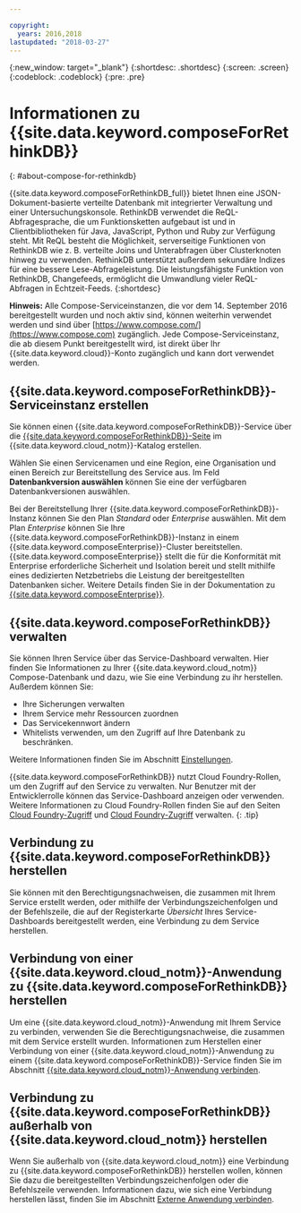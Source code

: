 ```yaml
---

copyright:
  years: 2016,2018
lastupdated: "2018-03-27"
---
```


{:new_window: target="_blank"}
{:shortdesc: .shortdesc}
{:screen: .screen}
{:codeblock: .codeblock}
{:pre: .pre}

# Informationen zu {{site.data.keyword.composeForRethinkDB}}
{: #about-compose-for-rethinkdb}

{{site.data.keyword.composeForRethinkDB_full}} bietet Ihnen eine JSON-Dokument-basierte verteilte Datenbank mit integrierter Verwaltung und einer Untersuchungskonsole. RethinkDB verwendet die ReQL-Abfragesprache, die um Funktionsketten aufgebaut ist und in Clientbibliotheken für Java, JavaScript, Python und Ruby zur Verfügung steht. Mit ReQL besteht die Möglichkeit, serverseitige Funktionen von RethinkDB wie z. B. verteilte Joins und Unterabfragen über Clusterknoten hinweg zu verwenden. RethinkDB unterstützt außerdem sekundäre Indizes für eine bessere Lese-Abfrageleistung. Die leistungsfähigste Funktion von RethinkDB, Changefeeds, ermöglicht die Umwandlung vieler ReQL-Abfragen in Echtzeit-Feeds.
{:shortdesc}

**Hinweis:** Alle Compose-Serviceinstanzen, die vor dem 14. September 2016 bereitgestellt wurden und noch aktiv sind, können weiterhin verwendet werden und sind über [https://www.compose.com/](https://www.compose.com) zugänglich. Jede Compose-Serviceinstanz, die ab diesem Punkt bereitgestellt wird, ist direkt über Ihr {{site.data.keyword.cloud}}-Konto zugänglich und kann dort verwendet werden.

## {{site.data.keyword.composeForRethinkDB}}-Serviceinstanz erstellen

Sie können einen {{site.data.keyword.composeForRethinkDB}}-Service über die [{{site.data.keyword.composeForRethinkDB}}-Seite](https://console.{DomainName}/catalog/services/compose-for-rethinkdb/) im {{site.data.keyword.cloud_notm}}-Katalog erstellen.

Wählen Sie einen Servicenamen und eine Region, eine Organisation und einen Bereich zur Bereitstellung des Service aus. Im Feld **Datenbankversion auswählen** können Sie eine der verfügbaren Datenbankversionen auswählen.

Bei der Bereitstellung Ihrer {{site.data.keyword.composeForRethinkDB}}-Instanz können Sie den Plan *Standard* oder *Enterprise* auswählen. Mit dem Plan *Enterprise* können Sie Ihre {{site.data.keyword.composeForRethinkDB}}-Instanz in einem {{site.data.keyword.composeEnterprise}}-Cluster bereitstellen. {{site.data.keyword.composeEnterprise}} stellt die für die Konformität mit Enterprise erforderliche Sicherheit und Isolation bereit und stellt mithilfe eines dedizierten Netzbetriebs die Leistung der bereitgestellten Datenbanken sicher. Weitere Details finden Sie in der Dokumentation zu [{{site.data.keyword.composeEnterprise}}](/docs/services/ComposeEnterprise/index.html).

## {{site.data.keyword.composeForRethinkDB}} verwalten

Sie können Ihren Service über das Service-Dashboard verwalten. Hier finden Sie Informationen zu Ihrer {{site.data.keyword.cloud_notm}} Compose-Datenbank und dazu, wie Sie eine Verbindung zu ihr herstellen. Außerdem können Sie:
- Ihre Sicherungen verwalten
- Ihrem Service mehr Ressourcen zuordnen
- Das Servicekennwort ändern
- Whitelists verwenden, um den Zugriff auf Ihre Datenbank zu beschränken. 

Weitere Informationen finden Sie im Abschnitt [Einstellungen](./dashboard-settings.html).

{{site.data.keyword.composeForRethinkDB}} nutzt Cloud Foundry-Rollen, um den Zugriff auf den Service zu verwalten. Nur Benutzer mit der Entwicklerrolle können das Service-Dashboard anzeigen oder verwenden. Weitere Informationen zu Cloud Foundry-Rollen finden Sie auf den Seiten [Cloud Foundry-Zugriff](https://console.{DomainName}/docs/iam/cfaccess.html#cfaccess) und [Cloud Foundry-Zugriff](https://console.{DomainName}/docs/iam/mngcf.html#mngcf) verwalten.
{: .tip}

## Verbindung zu {{site.data.keyword.composeForRethinkDB}} herstellen

Sie können mit den Berechtigungsnachweisen, die zusammen mit Ihrem Service erstellt werden, oder mithilfe der Verbindungszeichenfolgen und der Befehlszeile, die auf der Registerkarte *Übersicht* Ihres Service-Dashboards bereitgestellt werden, eine Verbindung zu dem Service herstellen.

## Verbindung von einer {{site.data.keyword.cloud_notm}}-Anwendung zu {{site.data.keyword.composeForRethinkDB}} herstellen

Um eine {{site.data.keyword.cloud_notm}}-Anwendung mit Ihrem Service zu verbinden, verwenden Sie die Berechtigungsnachweise, die zusammen mit dem Service erstellt wurden. Informationen zum Herstellen einer Verbindung von einer {{site.data.keyword.cloud_notm}}-Anwendung zu einem {{site.data.keyword.composeForRethinkDB}}-Service finden Sie im Abschnitt [{{site.data.keyword.cloud_notm}}-Anwendung verbinden](./connecting-bluemix-app.html).

## Verbindung zu {{site.data.keyword.composeForRethinkDB}} außerhalb von {{site.data.keyword.cloud_notm}} herstellen

Wenn Sie außerhalb von {{site.data.keyword.cloud_notm}} eine Verbindung zu {{site.data.keyword.composeForRethinkDB}} herstellen wollen, können Sie dazu die bereitgestellten Verbindungszeichenfolgen oder die Befehlszeile verwenden. Informationen dazu, wie sich eine Verbindung herstellen lässt, finden Sie im Abschnitt [Externe Anwendung verbinden](./connecting-external.html).
